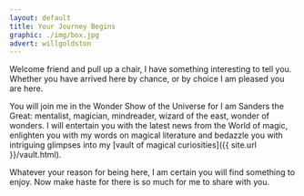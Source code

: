 ```yaml
---
layout: default
title: Your Journey Begins
graphic: ./img/box.jpg
advert: willgoldston
---
```

Welcome friend and pull up a chair, I have something interesting to tell you. 
Whether you have arrived here by chance, or by choice I am pleased you are here.

You will join me in the Wonder Show of the Universe for I am Sanders the Great: 
mentalist, magician, mindreader, wizard of the east, wonder of wonders. 
I will entertain you with the latest news from the World of magic, 
enlighten you with my words on magical literature and bedazzle you with intriguing 
glimpses into my [vault of magical curiosities]({{ site.url }}/vault.html).

Whatever your reason for being here, I am certain you will find something to enjoy. Now make haste for there is so much for me to share with you.

